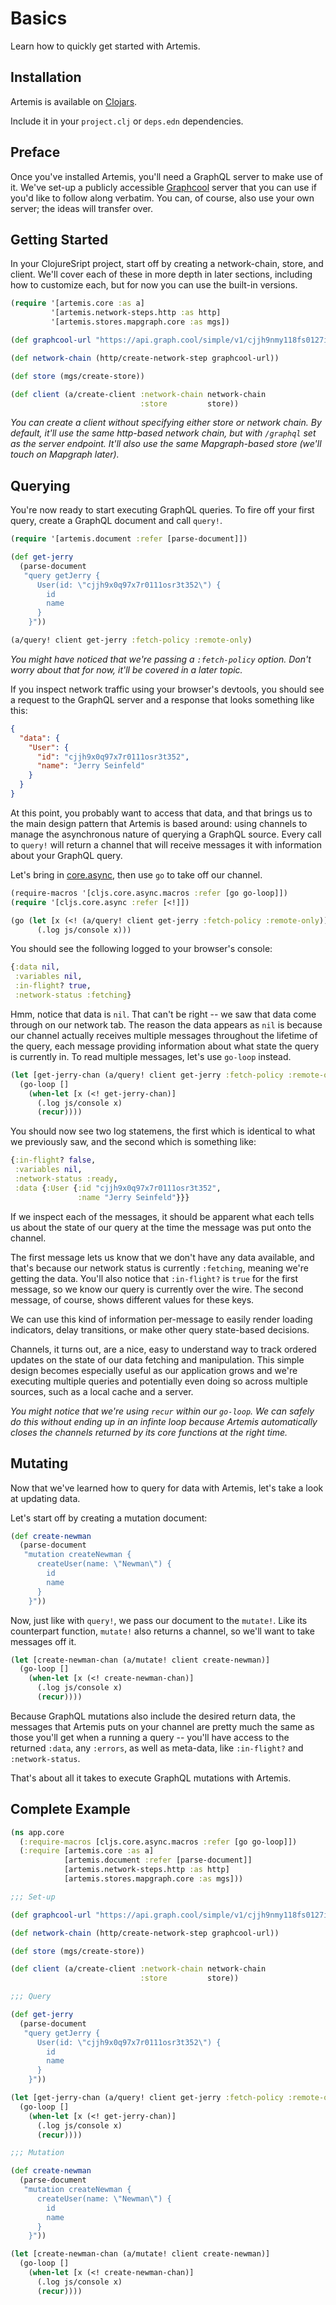 # Basics

Learn how to quickly get started with Artemis.

## Installation

Artemis is available on [Clojars](https://clojars.org/com.workframe/artemis).

Include it in your `project.clj` or `deps.edn` dependencies.

## Preface

Once you've installed Artemis, you'll need a GraphQL server to make use of it.
We've set-up a publicly accessible [Graphcool](https://www.graph.cool/) server
that you can use if you'd like to follow along verbatim. You can, of course,
also use your own server; the ideas will transfer over.

## Getting Started

In your ClojureSript project, start off by creating a network-chain, store, and
client. We'll cover each of these in more depth in later sections, including
how to customize each, but for now you can use the built-in versions.

```clojure
(require '[artemis.core :as a]
         '[artemis.network-steps.http :as http]
         '[artemis.stores.mapgraph.core :as mgs])

(def graphcool-url "https://api.graph.cool/simple/v1/cjjh9nmy118fs0127i5t71oxe")

(def network-chain (http/create-network-step graphcool-url))

(def store (mgs/create-store))

(def client (a/create-client :network-chain network-chain
                             :store         store))
```

_You can create a client without specifying either store or network chain. By
default, it'll use the same http-based network chain, but with `/graphql` set
as the server endpoint. It'll also use the same Mapgraph-based store (we'll
touch on Mapgraph later)._

## Querying

You're now ready to start executing GraphQL queries. To fire off your first
query, create a GraphQL document and call `query!`.

```clojure
(require '[artemis.document :refer [parse-document]])

(def get-jerry
  (parse-document
   "query getJerry {
      User(id: \"cjjh9x0q97x7r0111osr3t352\") {
        id
        name
      }
    }"))

(a/query! client get-jerry :fetch-policy :remote-only)
```

_You might have noticed that we're passing a `:fetch-policy` option. Don't
worry about that for now, it'll be covered in a later topic._

If you inspect network traffic using your browser's devtools, you should see a
request to the GraphQL server and a response that looks something like this:

```json
{
  "data": {
    "User": {
      "id": "cjjh9x0q97x7r0111osr3t352",
      "name": "Jerry Seinfeld"
    }
  }
}
```

At this point, you probably want to access that data, and that brings us to
the main design pattern that Artemis is based around: using channels to manage
the asynchronous nature of querying a GraphQL source. Every call to `query!`
will return a channel that will receive messages it with information about your
GraphQL query.

Let's bring in [core.async](https://github.com/clojure/core.async/), then use
`go` to take off our channel.

```clojure
(require-macros '[cljs.core.async.macros :refer [go go-loop]])
(require '[cljs.core.async :refer [<!]])

(go (let [x (<! (a/query! client get-jerry :fetch-policy :remote-only))]
      (.log js/console x)))
```

You should see the following logged to your browser's console:

```clojure
{:data nil,
 :variables nil,
 :in-flight? true,
 :network-status :fetching}
```

Hmm, notice that data is `nil`. That can't be right -- we saw that data come
through on our network tab. The reason the data appears as `nil` is because our
channel actually receives multiple messages throughout the lifetime of the
query, each message providing information about what state the query is
currently in. To read multiple messages, let's use `go-loop` instead.

```clojure
(let [get-jerry-chan (a/query! client get-jerry :fetch-policy :remote-only)]
  (go-loop []
    (when-let [x (<! get-jerry-chan)]
      (.log js/console x)
      (recur))))
```

You should now see two log statemens, the first which is identical to what we
previously saw, and the second which is something like:

```clojure
{:in-flight? false,
 :variables nil,
 :network-status :ready,
 :data {:User {:id "cjjh9x0q97x7r0111osr3t352",
               :name "Jerry Seinfeld"}}}
```

If we inspect each of the messages, it should be apparent what each tells us
about the state of our query at the time the message was put onto the channel.

The first message lets us know that we don't have any data available, and
that's because our network status is currently `:fetching`, meaning we're
getting the data. You'll also notice that `:in-flight?` is `true` for the first
message, so we know our query is currently over the wire. The second message,
of course, shows different values for these keys.

We can use this kind of information per-message to easily render loading
indicators, delay transitions, or make other query state-based decisions.

Channels, it turns out, are a nice, easy to understand way to track ordered
updates on the state of our data fetching and manipulation. This simple design
becomes especially useful as our application grows and we're executing multiple
queries and potentially even doing so across multiple sources, such as a local
cache and a server.

_You might notice that we're using `recur` within our `go-loop`. We can safely
do this without ending up in an infinte loop because Artemis automatically
closes the channels returned by its core functions at the right time._

## Mutating

Now that we've learned how to query for data with Artemis, let's take a look
at updating data.

Let's start off by creating a mutation document:

```clojure
(def create-newman
  (parse-document
   "mutation createNewman {
      createUser(name: \"Newman\") {
        id
        name
      }
    }"))
```
Now, just like with `query!`, we pass our document to the `mutate!`. Like its
counterpart function, `mutate!` also returns a channel, so we'll want to take
messages off it.

```clojure
(let [create-newman-chan (a/mutate! client create-newman)]
  (go-loop []
    (when-let [x (<! create-newman-chan)]
      (.log js/console x)
      (recur))))
```

Because GraphQL mutations also include the desired return data, the messages
that Artemis puts on your channel are pretty much the same as those you'll get
when a running a query -- you'll have access to the returned `:data`, any
`:errors`, as well as meta-data, like `:in-flight?` and `:network-status`.

That's about all it takes to execute GraphQL mutations with Artemis.

## Complete Example
```clojure
(ns app.core
  (:require-macros [cljs.core.async.macros :refer [go go-loop]])
  (:require [artemis.core :as a]
            [artemis.document :refer [parse-document]]
            [artemis.network-steps.http :as http]
            [artemis.stores.mapgraph.core :as mgs]))

;;; Set-up

(def graphcool-url "https://api.graph.cool/simple/v1/cjjh9nmy118fs0127i5t71oxe")

(def network-chain (http/create-network-step graphcool-url))

(def store (mgs/create-store))

(def client (a/create-client :network-chain network-chain
                             :store         store))

;;; Query

(def get-jerry
  (parse-document
   "query getJerry {
      User(id: \"cjjh9x0q97x7r0111osr3t352\") {
        id
        name
      }
    }"))

(let [get-jerry-chan (a/query! client get-jerry :fetch-policy :remote-only)]
  (go-loop []
    (when-let [x (<! get-jerry-chan)]
      (.log js/console x)
      (recur))))

;;; Mutation

(def create-newman
  (parse-document
   "mutation createNewman {
      createUser(name: \"Newman\") {
        id
        name
      }
    }"))

(let [create-newman-chan (a/mutate! client create-newman)]
  (go-loop []
    (when-let [x (<! create-newman-chan)]
      (.log js/console x)
      (recur))))
```
